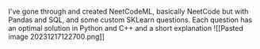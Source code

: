 
I've gone through and created NeetCodeML, basically NeetCode but with Pandas and SQL, and some custom SKLearn questions. 
Each question has an optimal solution in Python and C++ and a short explanation
![[Pasted image 20231217122700.png]]

